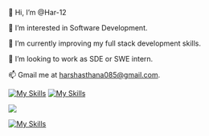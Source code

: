 👋 Hi, I’m @Har-12


👀 I’m interested in Software Development.


🌱 I’m currently improving my full stack development skills.


💞️ I’m looking to work as SDE or SWE intern.


📫 Gmail me at harshasthana085@gmail.com.




[![My Skills](https://skillicons.dev/icons?i=js,html,css,wasm)](https://skillicons.dev) 
[![My Skills](https://skillicons.dev/icons?i=java,kotlin,nodejs,figma&theme=light)](https://skillicons.dev)  


<p align="left">
<a href="https://skillicons.dev">
<img src="https://skillicons.dev/icons?i=git,kubernetes,docker,c,vim" />
</a>
</p>

[![My Skills](https://skillicons.dev/icons?i=aws,gcp,azure,react,vue,flutter&perline=3)](https://skillicons.dev)

